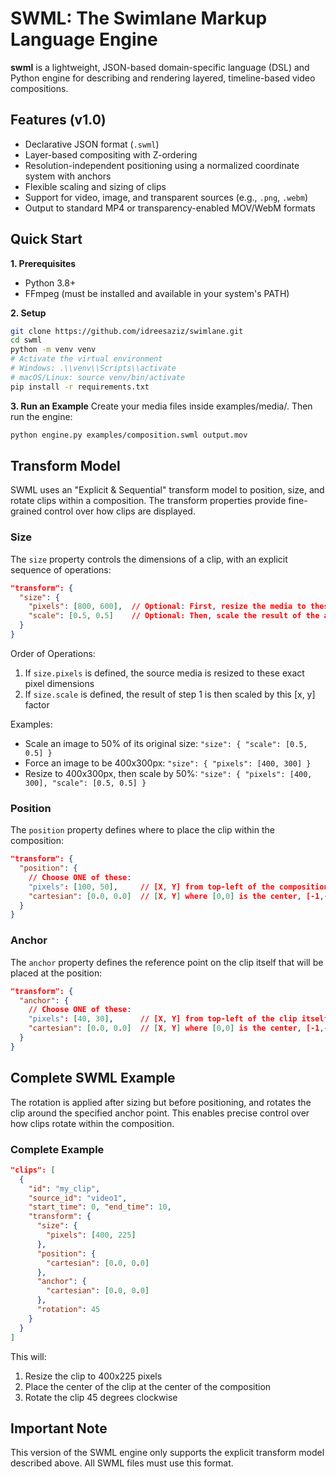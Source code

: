 # SWML: The Swimlane Markup Language Engine

**swml** is a lightweight, JSON-based domain-specific language (DSL) and Python engine for describing and rendering layered, timeline-based video compositions.

## Features (v1.0)
- Declarative JSON format (`.swml`)
- Layer-based compositing with Z-ordering
- Resolution-independent positioning using a normalized coordinate system with anchors
- Flexible scaling and sizing of clips
- Support for video, image, and transparent sources (e.g., `.png`, `.webm`)
- Output to standard MP4 or transparency-enabled MOV/WebM formats

## Quick Start

**1. Prerequisites**
- Python 3.8+
- FFmpeg (must be installed and available in your system's PATH)

**2. Setup**
```bash
git clone https://github.com/idreesaziz/swimlane.git
cd swml
python -m venv venv
# Activate the virtual environment
# Windows: .\\venv\\Scripts\\activate
# macOS/Linux: source venv/bin/activate
pip install -r requirements.txt
```

**3. Run an Example**
Create your media files inside examples/media/. Then run the engine:

```bash
python engine.py examples/composition.swml output.mov
```

## Transform Model

SWML uses an "Explicit & Sequential" transform model to position, size, and rotate clips within a composition. The transform properties provide fine-grained control over how clips are displayed.

### Size

The `size` property controls the dimensions of a clip, with an explicit sequence of operations:

```json
"transform": {
  "size": {
    "pixels": [800, 600],  // Optional: First, resize the media to these dimensions
    "scale": [0.5, 0.5]    // Optional: Then, scale the result of the above operation
  }
}
```

Order of Operations:
1. If `size.pixels` is defined, the source media is resized to these exact pixel dimensions
2. If `size.scale` is defined, the result of step 1 is then scaled by this [x, y] factor

Examples:
- Scale an image to 50% of its original size: `"size": { "scale": [0.5, 0.5] }`
- Force an image to be 400x300px: `"size": { "pixels": [400, 300] }`
- Resize to 400x300px, then scale by 50%: `"size": { "pixels": [400, 300], "scale": [0.5, 0.5] }`

### Position

The `position` property defines where to place the clip within the composition:

```json
"transform": {
  "position": {
    // Choose ONE of these:
    "pixels": [100, 50],     // [X, Y] from top-left of the composition
    "cartesian": [0.0, 0.0]  // [X, Y] where [0,0] is the center, [-1,-1] is top-left
  }
}
```

### Anchor

The `anchor` property defines the reference point on the clip itself that will be placed at the position:

```json
"transform": {
  "anchor": {
    // Choose ONE of these:
    "pixels": [40, 30],      // [X, Y] from top-left of the clip itself
    "cartesian": [0.0, 0.0]  // [X, Y] where [0,0] is the center, [-1,-1] is top-left of clip
  }
}
```

## Complete SWML Example

The rotation is applied after sizing but before positioning, and rotates the clip around the specified anchor point. This enables precise control over how clips rotate within the composition.

### Complete Example

```json
"clips": [
  {
    "id": "my_clip",
    "source_id": "video1",
    "start_time": 0, "end_time": 10,
    "transform": {
      "size": {
        "pixels": [400, 225]
      },
      "position": {
        "cartesian": [0.0, 0.0]
      },
      "anchor": {
        "cartesian": [0.0, 0.0]
      },
      "rotation": 45
    }
  }
]
```

This will:
1. Resize the clip to 400x225 pixels
2. Place the center of the clip at the center of the composition
3. Rotate the clip 45 degrees clockwise

## Important Note

This version of the SWML engine only supports the explicit transform model described above. All SWML files must use this format.